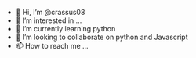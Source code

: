 - 👋 Hi, I’m @crassus08
- 👀 I’m interested in ...
- 🌱 I’m currently learning python
- 💞️ I’m looking to collaborate on python and Javascript
- 📫 How to reach me ...

<!---
crassus08/crassus08 is a ✨ special ✨ repository because its `README.md` (this file) appears on your GitHub profile.
You can click the Preview link to take a look at your changes.
--->
